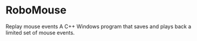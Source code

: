 # RoboMouse
Replay mouse events
A C++ Windows program that saves and plays back a limited set of mouse events.
